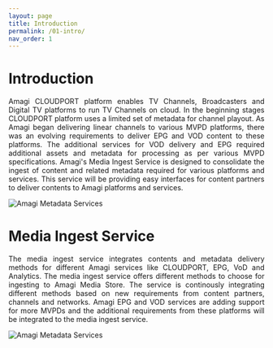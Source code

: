 ```yaml
---
layout: page
title: Introduction
permalink: /01-intro/
nav_order: 1
---
```


# Introduction  

<p align="justify">
Amagi CLOUDPORT platform enables TV Channels, Broadcasters and Digital TV platforms to run TV Channels on cloud. In the beginning stages CLOUDPORT platform uses a limited set of metadata for channel playout. As Amagi began delivering linear channels to various MVPD platforms, there was an evolving requirements to deliver EPG and VOD content to these platforms. The additional services for VOD delivery and EPG required additional assets and metadata for processing as per various MVPD specifications. Amagi's Media Ingest Service is designed to consolidate the ingest of content and related metadata required for various platforms and services. This service will be providing easy interfaces for content partners to deliver contents to Amagi platforms and services.
</p>


![Amagi Metadata Services](https://vinod-amagi.github.io/amgdoc/amagi-linear-channels.png)


# Media Ingest Service

<p align="justify">
The media ingest service integrates contents and metadata delivery methods for different Amagi services like CLOUDPORT, EPG, VoD and Analytics. The media ingest service offers different methods to choose for ingesting to Amagi Media Store. The service is continously integrating different methods based on new requirements from content partners, channels and networks. Amagi EPG and VOD services are adding support for more MVPDs and the additional requirements from these platforms will be integrated to the media ingest service.
</p>


![Amagi Metadata Services](https://vinod-amagi.github.io/amgdoc/amagi-media-ingest-svc.png)
